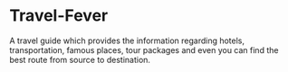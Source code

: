 # Travel-Fever
A travel guide which provides the information regarding hotels, transportation, famous places, tour packages and even you can find the best route from source to destination.
